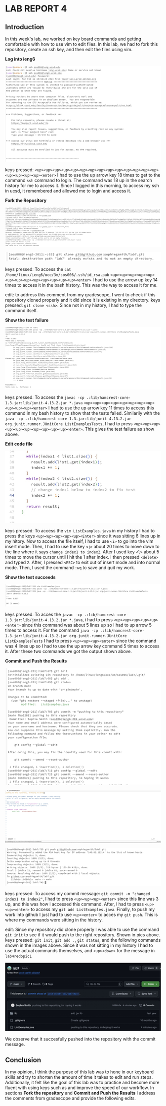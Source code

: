 # LAB REPORT 4

## Introduction

In this week's lab, we worked on key board commands and getting comfortable with how to use vim to edit files. In this lab, we had to fork this repository, create an ssh key, and then edit the files using vim.

**Log into ieng6**

![Image](labreport4pic1.jpg)

keys pressed: `<up><up><up><up><up><up><up><up><up><up><up><up><up><up><up><up><up><up><enter>` I had to use the up arrow key 18 times to get to the command `ssh` command to login. The command was 18 up in the search history for me to access it. Since I logged in this morning, to access my ssh in ucsd, it remembered and allowed me to login and access it.


**Fork the Repository**

![Image](labreport4pic2.jpg)

![Image](lab4redopic2.jpg)

keys pressed: To access the `cat /home/linux/ieng6/oce/3m/sos006/.ssh/id_rsa.pub` `<up><up><up><up><up><up><up><up><up><up><up><up><up><enter>` I had to use the arrow up key 14 times to access it in the bash history. This was the way to access it for me. 

edit: to address this comment from my gradescope, I went to check if this repository cloned properly and it did since it is existing in my directory. keys pressed: `git clone <ssh>`. Since not in my history, I had to type the command itself. 

  
**Show the test failure**

![Image](labreport4pic3.jpg)

keys pressed: To access the `javac -cp .:lib/hamcrest-core-1.3.jar:lib/junit-4.13.2.jar *.java` `<up><up><up><up><up><up><up><up><up><up><up><enter>` I had to use the up arrow key 11 times to access this command in my bash history to show that the tests failed. Similarily with the `java -cp .:lib/hamcrest-core-1.3.jar:lib/junit-4.13.2.jar org.junit.runner.JUnitCore ListExamplesTests`, I had to press `<up><up><up><up><up><up><up><up><up><up><enter>`. This gives the test failure as show above. 


**Edit code file**

![Image](labreport4pic4.jpg)

keys pressed: To access the `vim ListExamples.java` in my history I had to press the keys `<up><up><up><up><up><Enter>` since it was sitting 6 lines up in my hitory. Now to access the file itself, I had to use `<i>` to go into the vim insert mode. Then, I had to use the key `<j>` about 20 times to move down to the line where it says `change index1 to index2`. After I used key `<l>` about 5 times to move the cursor until I hit the 1 after index. I then pressed `<delete>` and typed `2`. After, I pressed `<ESC>` to exit out of insert mode and into normal mode. Then, I used the command `:wq` to save and quit my work.


**Show the test succeeds**

![Image](labreport4pic5.jpg)

keys pressed: To acces the `javac -cp .:lib/hamcrest-core-1.3.jar:lib/junit-4.13.2.jar *.java`, i had to press `<up><up><up><up><up><enter>` since this command was about 5 lines up so I had to up arrow 5 times to access it. For the command `java -cp .:lib/hamcrest-core-1.3.jar:lib/junit-4.13.2.jar org.junit.runner.JUnitCore ListExamplesTests` I had to press `<up><up><up><enter>` since the command was 4 lines up so I had to use the up arrow key command 5 times to access it. After these two commands we got the output shown above. 


**Commit and Push the Results**

![Image](lab4redopic3.jpg)

![Image](lab4redopic1.jpg)

![Image](lab4redopic4.jpg)


keys pressed: To access my commit message: `git commit -m "changed index1 to index2"`, I had to press `<up><up><up><enter>` since this line was 3 up, and this was how I accessed this command. After, I had to press `<up><up><enter>` to access my `git add ListExamples.java`. Finally, to push my work into github I just had to use `<up><enter>` to acces my `git push`. This is where my commands were sitting in the history. 

edit: Since my repository did clone properly I was able to use the command `git init` to see if it would push to the right repository. Shown in pics above. keys pressed: `git init`, `git add .`, `git status`, and the following commands shown in the images above. Since it was not sitting in my history I had to use the actual commands themselves, and `<up><down>` for the message in `lab4redopic1`

![Image](lab4redopic5.jpg)

We observe that it succesfully pushed into the repository with the commit message. 

## Conclusion

In my opinion, I think the purpose of this lab was to hone in our keyboard skills and try to shorten the amount of time it takes to edit and run steps. Additionally, it felt like the goal of this lab was to practice and become more fluent with using keys such as <tab> <up> <down> and improve the speed of our workflow. In sections **Fork the repository** and **Commit and Push the Results** I address the comments from gradescope and provide the following edits.
